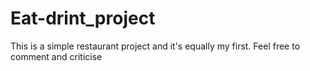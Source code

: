 # Eat-drint_project
This is a simple restaurant project and it's equally my first. Feel free to comment and criticise
